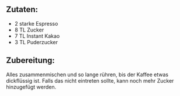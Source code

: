 ## Zutaten:

- 2 starke Espresso
- 8 TL Zucker
- 7 TL Instant Kakao
- 3 TL Puderzucker

## Zubereitung:

Alles zusammenmischen und so lange rühren, bis der Kaffee etwas 
dickflüssig ist. Falls das nicht eintreten sollte, kann noch mehr 
Zucker hinzugefügt werden.
